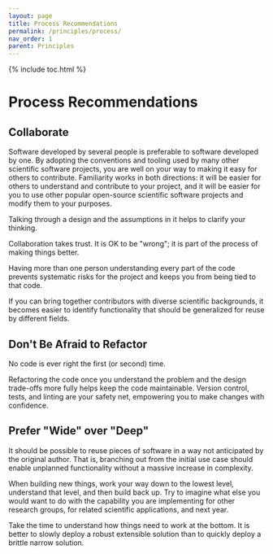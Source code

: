 ```yaml
---
layout: page
title: Process Recommendations
permalink: /principles/process/
nav_order: 1
parent: Principles
---
```


{% include toc.html %}

# Process Recommendations

## Collaborate

Software developed by several people is preferable to software developed by
one. By adopting the conventions and tooling used by many other scientific
software projects, you are well on your way to making it easy for others to
contribute. Familiarity works in both directions: it will be easier for others
to understand and contribute to your project, and it will be easier for you to
use other popular open-source scientific software projects and modify them to
your purposes.

Talking through a design and the assumptions in it helps to clarify your
thinking.

Collaboration takes trust. It is OK to be "wrong"; it is part of the process
of making things better.

Having more than one person understanding every part of the code prevents
systematic risks for the project and keeps you from being tied to that code.

If you can bring together contributors with diverse scientific backgrounds, it
becomes easier to identify functionality that should be generalized for reuse
by different fields.

## Don't Be Afraid to Refactor

No code is ever right the first (or second) time.

Refactoring the code once you understand the problem and the design trade-offs
more fully helps keep the code maintainable. Version control, tests, and
linting are your safety net, empowering you to make changes with confidence.

## Prefer "Wide" over "Deep"

It should be possible to reuse pieces of software in a way not anticipated by
the original author. That is, branching out from the initial use case should
enable unplanned functionality without a massive increase in complexity.

When building new things, work your way down to the lowest level, understand
that level, and then build back up. Try to imagine what else you would want to
do with the capability you are implementing for other research groups, for
related scientific applications, and next year.

Take the time to understand how things need to work at the bottom. It is better
to slowly deploy a robust extensible solution than to quickly deploy a brittle
narrow solution.

